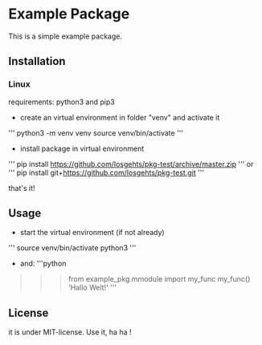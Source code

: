 # Example Package

This is a simple example package. 


## Installation
### Linux
requirements: python3 and pip3

* create an virtual environment in folder "venv" and activate it

'''
python3 -m venv venv
source venv/bin/activate
'''

* install package in virtual environment

'''
pip install https://github.com/losgehts/pkg-test/archive/master.zip
'''
    or
'''
pip install git+https://github.com/losgehts/pkg-test.git
'''

that's it!


## Usage
* start the virtual environment (if not already)

'''
source venv/bin/activate
python3
'''

* and:
'''python
>>> from example_pkg.mmodule import my_func
>>> my_func()
'Hallo Welt!'
'''

## License
it is under MIT-license. Use it, ha ha !

